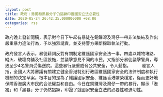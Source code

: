 ```yaml
---
layout: post
title: 政府：港獨和黑暴分子仍猖獗印證國安立法必要性
date: 2020-05-24 20:42:35.000000000 +08:00
categories: rss
---
```


政府晚上發新聞稿，表示對今日下午起有暴徒在銅鑼灣及灣仔一帶非法集結及作出嚴重暴力違法行為，予以強烈譴責，並支持警方果斷採取執法行動。

政府發言人表示，暴徒藉詞反對有關制定維護國家安全法一事，四處以雜物堵路、縱火、破壞商舖及社區設施，並襲擊意見不同的市民。又指部分暴徒襲擊警員，導致至少4名警員受傷送院。這些暴行嚴重威脅公共安全，令人髮指。
　　 
發言人指，全國人大將審議有關建立健全香港特別行政區維護國家安全的法律制度和執行機制的決定草案，根本目的是為了維護國家安全、維護香港繁榮穩定，從而更好地保障香港廣大市民的合法權益和自由。今日在銅鑼灣及灣仔一帶的暴行，顯示「港獨」和「黑暴」分子仍然猖獗，印證了就國家安全立法的必要性和迫切性。
